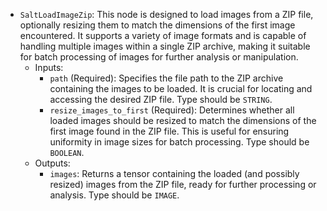 - `SaltLoadImageZip`: This node is designed to load images from a ZIP file, optionally resizing them to match the dimensions of the first image encountered. It supports a variety of image formats and is capable of handling multiple images within a single ZIP archive, making it suitable for batch processing of images for further analysis or manipulation.
    - Inputs:
        - `path` (Required): Specifies the file path to the ZIP archive containing the images to be loaded. It is crucial for locating and accessing the desired ZIP file. Type should be `STRING`.
        - `resize_images_to_first` (Required): Determines whether all loaded images should be resized to match the dimensions of the first image found in the ZIP file. This is useful for ensuring uniformity in image sizes for batch processing. Type should be `BOOLEAN`.
    - Outputs:
        - `images`: Returns a tensor containing the loaded (and possibly resized) images from the ZIP file, ready for further processing or analysis. Type should be `IMAGE`.
